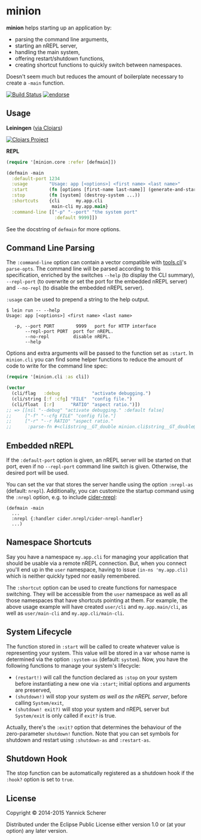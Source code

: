# minion

__minion__ helps starting up an application by:

- parsing the command line arguments,
- starting an nREPL server,
- handling the main system,
- offering restart/shutdown functions,
- creating shortcut functions to quickly switch between namespaces.

Doesn't seem much but reduces the amount of boilerplate necessary to create a `-main` function.

[![Build Status](https://travis-ci.org/xsc/minion.svg?branch=master)](https://travis-ci.org/xsc/minion)
[![endorse](https://api.coderwall.com/xsc/endorsecount.png)](https://coderwall.com/xsc)

## Usage

__Leiningen__ ([via Clojars](https://clojars.org/minion))

[![Clojars Project](http://clojars.org/minion/latest-version.svg)](http://clojars.org/minion)

__REPL__

```clojure
(require '[minion.core :refer [defmain]])

(defmain -main
  :default-port 1234
  :usage        "Usage: app [<options>] <first name> <last name>"
  :start        (fn [options [first-name last-name]] (generate-and-start-system ...))
  :stop         (fn [system] (destroy-system ...))
  :shortcuts    {cli      my.app.cli
                 main-cli my.app.main}
  :command-line [["-p" "--port" "the system port"
                  :default 9999]])
```

See the docstring of `defmain` for more options.

## Command Line Parsing

The `:command-line` option can contain a vector compatible with
[tools.cli](https://github.com/clojure/tools.cli)'s `parse-opts`. The command
line will be parsed according to this specification, enriched by the switches
`--help` (to display the CLI summary), `--repl-port` (to overwrite or set the
port for the embedded nREPL server) and `--no-repl` (to disable the embedded
nREPL server).

`:usage` can be used to prepend a string to the help output.

```
$ lein run -- --help
Usage: app [<options>] <first name> <last name>

   -p, --port PORT        9999   port for HTTP interface
       --repl-port PORT  port for nREPL.
       --no-repl         disable nREPL.
       --help

```

Options and extra arguments will be passed to the function set as `:start`. In
`minion.cli` you can find some helper functions to reduce the amount of code to
write for the command line spec:

```clojure
(require '[minion.cli :as cli])

(vector
  (cli/flag   :debug            "activate debugging.")
  (cli/string [:f :cfg] "FILE"  "config file.")
  (cli/float  [:r]      "RATIO" "aspect ratio.")])
;; => [[nil "--debug" "activate debugging." :default false]
;;     ["-f" "--cfg FILE" "config file."]
;;     ["-r" "--r RATIO" "aspect ratio."
;;      :parse-fn #<cli$string__GT_double minion.cli$string__GT_double@58bca166>]]
```

## Embedded nREPL

If the `:default-port` option is given, an nREPL server will be started on that
port, even if no `--repl-port` command line switch is given. Otherwise, the
desired port will be used.

You can set the var that stores the server handle using the option `:nrepl-as`
(default: `nrepl`). Additionally, you can customize the startup command using
the `:nrepl` option, e.g. to include
[cider-nrepl](https://github.com/clojure-emacs/cider-nrepl):

```
(defmain -main
  ...
  :nrepl {:handler cider.nrepl/cider-nrepl-handler}
  ...)
```

## Namespace Shortcuts

Say you have a namespace `my.app.cli` for managing your application that should
be usable via a remote nREPL connection. But, when you connect you'll end up in
the `user` namespace, having to issue `(in-ns 'my.app.cli)` which is neither
quickly typed nor easily remembered.

The `:shortcut` option can be used to create functions for namespace switching.
They will be accessible from the `user` namespace as well as all those
namespaces that have shortcuts pointing at them. For example, the above usage
example will have created `user/cli` and `my.app.main/cli`, as well as
`user/main-cli` and `my.app.cli/main-cli`.

## System Lifecycle

The function stored in `:start` will be called to create whatever value is
representing your system. This value will be stored in a var whose name is
determined via the option `:system-as` (default: `system`). Now, you have the
following functions to manage your system's lifecycle:

- `(restart!)` will call the function declared as `:stop` on your system before
  instantiating a new one via `:start`; initial options and arguments are
preserved,
- `(shutdown!)` will stop your system _as well as the nREPL server_, before
  calling `System/exit`,
- `(shutdown! exit?)` will stop your system and nREPL server but `System/exit`
  is only called if `exit?` is true.

Actually, there's the `:exit?` option that determines the behaviour of the
zero-parameter `shutdown!` function.  Note that you can set symbols for shutdown
and restart using `:shutdown-as` and `:restart-as`.

## Shutdown Hook

The stop function can be automatically registered as a shutdown hook if the
`:hook?` option is set to `true`.

## License

Copyright &copy; 2014-2015 Yannick Scherer

Distributed under the Eclipse Public License either version 1.0 or (at
your option) any later version.
